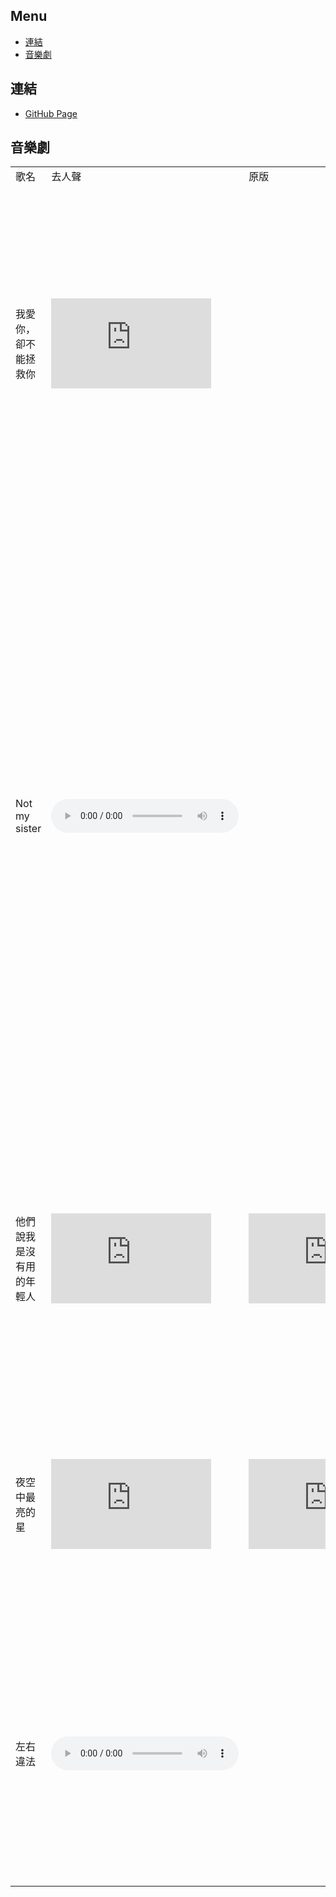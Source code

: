 <nav>
  <h2>Menu</h2>
  <ul>
    <li><a href="#links">連結</a></li>
    <li><a href="#school">音樂劇</a></li>
  </ul>
</nav>

<div id="links">
  <h2>連結</h2>
  <ul>
    <li><a href="https://xiaoyou1022.github.io">GitHub Page</a></li>
  </ul>
</div>

<!-- 256×144 -->
<div id="school">
  <h2>音樂劇</h2>
  <table>
    <tr>
      <td>歌名</td>
      <td>去人聲</td>
      <td>原版</td>
      <td>歌詞</td>
    </tr>
    <tr>
      <td>我愛你，卻不能拯救你</td>
      <td><iframe width="256" height="144" src="https://www.youtube.com/embed/Lq3UlckzpmE" title="YouTube video player" frameborder="0" allow="accelerometer; autoplay; clipboard-write; encrypted-media; gyroscope; picture-in-picture" allowfullscreen></iframe></td>
      <td></td>
      <td>
  <pre>你對著人群大喊 在天橋的中心
  在遠處面對你 我只想要你獲得平靜
  帶著私心 我向你走近 走近
  你說恨是動力 我卻如此的愛你

  可你是你 我們是獨立的個體
  你喜歡做你自己
  我討厭這種無能為力

  我愛你 也愛著我和你
  我愛你 卻不能拯救你

  你對著人群大喊 在天橋的中心
  在遠處面對你 我只想要你獲得平靜
  帶著私心 我向你走近 走近
  你說恨是動力 我卻如此愛你

  可你是你 我們是獨立的個體
  你喜歡做你自己
  我討厭這種無能為力
  我愛你 也愛著我和你
  我愛你 卻不能拯救你

  可你是你 我們是獨立的個體
  你喜歡做你自己
  我討厭這種無能為力

  我愛你 也愛著我和你
  我愛你 卻不能拯救你</pre></td>
    </tr>
    <tr>
      <td>Not my sister</td>
      <td><audio controls><source src="https://yin-le-ju.xiaoyou2017.repl.co/Not My Sister.wav" type="audio/wav"></audio></td>
      <td></td>
      <td><pre>沒聊太多
  默契太濃
  사랑해요
  Oh只對你說

  我分享我所有
  你不用再去猜
  欠下感情債
  沒差反正就當我活該

  Babe 我什麼都沒說
  在你面前全都透露
  我們的未來別劇透
  像在拍怪奇下一季on show

  Babe 我什麼都沒說
  在你面前毫無保留
  Oh we are just fine 不用另一半
  In my life 有你在
  We never ever lie

  You are my sister by heart

  Not My Sister
  (I’m your Nasi)
  You Are Not My Sister
  (by blood by blood)
  Not My Sister
  (I’m your Nasi)
  You Are Not My Sister
  (by blood by blood)

  Oh 限時動態 標記起來 tag her
  Oh 再來一篇 心照不宣
  想跟你盪鞦韆
  這一切讓我流連
  Like 八卦 穿搭 染髮 make up
  隨時隨地我等你 call on

  Babe 我什麼都沒說
  在你面前全都透露
  我們的未來別劇透
  像在拍怪奇下一季on show

  Babe 我什麼都沒說
  在你面前毫無保留
  Oh we are just fine 不用另一半
  In my life 有你在
  We never ever lie

  You are my sister by heart

  Not My Sister
  (I’m your Nasi)
  You Are Not My Sister
  (by blood by blood)
  Not My Sister
  (I’m your Nasi)
  You Are Not My Sister
  (by blood by blood)

  Oh 你說你心情最近
  什麼目標幫你狙擊
  晴天娃娃 看清了吧 別再想他

  Not My Sister
  (I’m your Nasi)
  You Are Not My Sister
  (by blood by blood)
  Not My Sister
  (I’m your Nasi)
  You Are Not My Sister
  (by blood by blood)

  You are my sister by heart
      </pre></td>
    </tr>
    <tr>
      <td>他們說我是沒有用的年輕人</td>
      <td><iframe width="256" height="144" src="https://www.youtube.com/embed/DqwF2AFfBEY" title="YouTube video player" frameborder="0" allow="accelerometer; autoplay; clipboard-write; encrypted-media; gyroscope; picture-in-picture" allowfullscreen></iframe></td>
      <td><iframe width="256" height="144" src="https://www.youtube.com/embed/FNJG6MsKO0k" title="YouTube video player" frameborder="0" allow="accelerometer; autoplay; clipboard-write; encrypted-media; gyroscope; picture-in-picture" allowfullscreen></iframe></td>
      <td><pre>你會不會和我一樣
  覺得自己最多就是這樣
  你會不會和我一樣
  把希望寄託在別人的身上
  你會不會和我一樣
  知道勉強卻還在掙扎
  你會不會和我一樣
  悲傷或覆蓋夢想和希望
  我們只喜歡小確幸
  放棄去改變不公平
  我們都空有想像力
  你們說的也有道理
  我們只喜歡小確幸
  放棄去改變不公平
  我們都空有想像力
  你們說的也有道理
  他們說我是沒有用的年輕人
  只顧著自己眼中沒有其他人
  他們說我是沒有用的年輕人
  不懂的犧牲只想過得安穩
  他們說我是沒有用的年輕人
  只顧著自己眼中沒有其他人
  他們說我是沒有用的年輕人
  不懂的犧牲只想過得安穩
  你會不會和我一樣
  覺得自己最多就是這樣
  你會不會和我一樣
  把希望寄託在別人的身上
  你會不會和我一樣
  知道勉強卻還在掙扎
  你會不會和我一樣
  悲傷或覆蓋夢想和希望
  我們只喜歡小確幸
  放棄去改變不公平
  我們都空有想像力
  你們說的也有道理
  我們只喜歡小確幸
  放棄去改變不公平
  我們都空有想像力
  你們說的也有道理
  他們說我是沒有用的年輕人
  只顧著自己眼中沒有其他人
  他們說我是沒有用的年輕人
  不懂的犧牲只想過得安穩
  我知道我是沒有用的年輕人
  只聽見期盼卻不曾看到未來
  我知道我是沒有用的年輕人
  委屈時只敢這樣喃喃自語
  我知道我是沒有用的年輕人
  只聽見期盼卻不曾看到未來
  我知道我是沒有用的年輕人
  委屈時只敢這樣喃喃自語
  我知道我是沒有用的年輕人
  只聽見期盼卻不曾看到未來
  我知道我是沒有用的年輕人
  委屈時只敢這樣喃喃自語
  我知道我是沒有用的年輕人
  只聽見期盼卻不曾看到未來
  我知道我是沒有用的年輕人
  委屈時只敢這樣喃喃自語</pre></td>
    </tr>
    <tr>
      <td>夜空中最亮的星</td>
      <td><iframe width="256" height="144" src="https://www.youtube.com/embed/FUorCLHAi5Y" title="YouTube video player" frameborder="0" allow="accelerometer; autoplay; clipboard-write; encrypted-media; gyroscope; picture-in-picture" allowfullscreen></iframe></td>
      <td><iframe width="256" height="144" src="https://www.youtube.com/embed/GPnymcrXgX0" title="YouTube video player" frameborder="0" allow="accelerometer; autoplay; clipboard-write; encrypted-media; gyroscope; picture-in-picture" allowfullscreen></iframe></td>
      <td><pre>夜空中最亮的星,能否聽清
  那仰望的人,心底的孤獨和嘆息
  oh夜空中最亮的星,能否記起
  曾與我同行,消失在風裡的身影
  我祈禱擁有一顆透明的心靈
  和會流淚的眼睛
  給我再去相信的勇氣
  oh越過謊言去擁抱你
  每當我找不到存在的意義
  每當我迷失在黑夜裡
  oh~夜空中最亮的星
  請指引我靠近你

  夜空中最亮的星,是否知道
  曾與我同行的身影,如今在哪裡
  oh夜空中最亮的星,是否在意
  是等太陽升起,還是意外先來臨
  我寧願所有痛苦都留在心裡
  也不願忘記你的眼睛
  給我再去相信的勇氣
  oh越過謊言去擁抱你
  每當我找不到存在的意義
  每當我迷失在黑夜裡
  oh~夜空中最亮的星
  oh請照亮我前行

  我祈禱擁有一顆透明的心靈
  和會流淚的眼睛
  給我再去相信的勇氣
  oh越過謊言去擁抱你
  每當我找不到存在的意義
  每當我迷失在黑夜裡
  oh~夜空中最亮的星
  請照亮我前行</pre></td>
    </tr>
    <tr>
      <td>左右違法</td>
      <td><audio controls><source src="https://yin-le-ju.xiaoyou2017.repl.co/Dilemma.wav" type="audio/wav"></audio></td>
      <td></td>
      <td><pre>熱門的話題從來沒了解過
  吵了半天最後沒有個結果
  你是不是 跟風 卡一波
  訂閱 按讚 留言 分享
  趕快 來follow
  他說什麼是對跟什麼是錯
  你就懶得去google照單全收
  這會不會 爆紅 一窩蜂
  訂閱 按讚 留言 分享
  趕快 來follow
  開副本爆料
  最喜歡不斷下猛藥
  沒想到
  很多人缺少
  獨立思考 沒有用腦
  Oh
  Whatever
  左右都違法被人嘴
  想也知道你在搞鬼
  前男友稱號你不配
  老娘保證你馬上就後悔
  藍色的App上面
  都是你捏造的謊言
  假分身帳號是傀儡
  你就是一隻用鍵盤嚇人的鬼
  你捏造了故事說我常會chill
  還說三不五時會出國伴遊
  他 是不是 跟風 卡一波
  訂閱 按讚 留言 分享
  趕快 來follow
  開副本爆料
  最喜歡不斷下猛藥
  沒想到
  很多人缺少
  獨立思考 沒有用腦
  Oh
  Whatever
  左右都違法被人嘴
  想也知道你在搞鬼
  前男友稱號你不配
  老娘保證你馬上就後悔
  藍色的App上面
  都是你捏造的謊言
  假分身帳號是傀儡
  你就是一隻用鍵盤嚇人的鬼
  Hold on 踟躕在屏幕a day
  躊躇著不前again
  被關注著追蹤的數字上漲
  Don't wanna play this game
  Oh surrounded by copycats
  要放下筆撿地上的錢
  要陪笑臉踩地上的顏
  不能單純的只做音樂
  抄襲都說成二創
  躲進自己set好的象牙塔 Bully
  一人開六個帳號
  分享沒有source的迷因梗 No
  Rollin' my honey grand
  Take you to wonderland
  Who are you talkin' to
  Let me see dancin' move
  You should know how to salute
  Whatever
  左右都違法被人嘴
  想也知道你在搞鬼
  前男友稱號你不配
  老娘保證你馬上就後悔
  藍色的App上面
  都是你捏造的謊言
  假分身帳號是傀儡
  你就是一隻用鍵盤嚇人的鬼</pre></td>
    </tr>
  </table>
</div>

